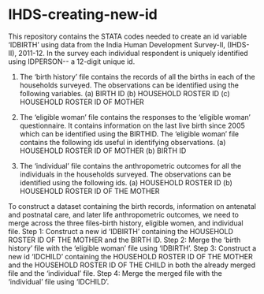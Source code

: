 # IHDS-creating-new-id
This repository contains the STATA codes needed to create an id variable ‘IDBIRTH’ using data from the India Human Development Survey-II, (IHDS-II), 2011-12. In the survey each individual respondent is uniquely identified using IDPERSON-- a 12-digit unique id.

1.	The ‘birth history’ file contains the records of all the births in each of the households surveyed. The observations can be identified using the following variables.
(a)	BIRTH ID
(b)	HOUSEHOLD ROSTER ID
(c)	HOUSEHOLD ROSTER ID OF MOTHER

2.	The ‘eligible woman’ file contains the responses to the ‘eligible woman’ questionnaire. It contains information on the last live birth since 2005 which can be identified using the BIRTHID. The ‘eligible woman’ file contains the following ids useful in identifying observations.
(a)	HOUSEHOLD ROSTER ID OF MOTHER
(b)	BIRTH ID

3.	The ‘individual’ file contains the anthropometric outcomes for all the individuals in the households surveyed. The observations can be identified using the following ids.
(a)	HOUSEHOLD ROSTER ID
(b)	HOUSEHOLD ROSTER ID OF THE MOTHER

To construct a dataset containing the birth records, information on antenatal and postnatal care, and later life anthropometric outcomes, we need to merge across the three files-birth history, eligible women, and individual file. 
Step 1: Construct a new id ‘IDBIRTH’ containing the HOUSEHOLD ROSTER ID OF THE MOTHER and the BIRTH ID.
Step 2: Merge the ‘birth history’ file with the ‘eligible woman’ file using ‘IDBIRTH’.
Step 3: Construct a new id ‘IDCHILD’ containing the HOUSEHOLD ROSTER ID OF THE MOTHER and the HOUSEHOLD ROSTER ID OF THE CHILD in both the already merged file and the ‘individual’ file.
Step 4: Merge the merged file with the ‘individual’ file using ‘IDCHILD’.

